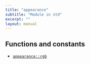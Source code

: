 ```yaml
---
title: "appearance"
subtitle: "Module in std"
excerpt: ""
layout: manual
---
```







## Functions and constants

* [`appearance::rgb`](/docs/kcl-std/functions/std-appearance-rgb)

